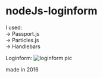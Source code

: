 # nodeJs-loginform

I used:<br>
-> Passport.js <br>
-> Particles.js<br>
-> Handlebars<br>

Loginform:
![loginform pic](https://i.ibb.co/HNBRGxc/IMG-20181207-191714-485.jpg)


made in 2016
